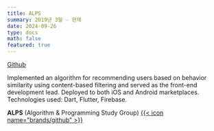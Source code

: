 ```yaml
---
title: ALPS
summary: 2019년 3월 - 현재
date: 2024-09-26
type: docs
math: false
featured: true
---
```


[Github](https://github.com/rkdbq/Roomie-v2)

Implemented an algorithm for recommending users based on behavior similarity using content-based filtering and served as the front-end development lead.
Deployed to both iOS and Android marketplaces.
Technologies used: Dart, Flutter, Firebase.

**ALPS** (Algorithm & Programming Study Group) [{{< icon name="brands/github" >}}](https://www.google.com) 